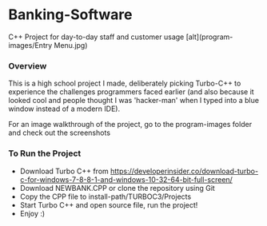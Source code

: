 # Banking-Software
C++ Project for day-to-day staff and customer usage
[alt](program-images/Entry Menu.jpg)

### Overview
This is a high school project I made, deliberately picking Turbo-C++ to experience the challenges programmers faced earlier (and also because it looked cool and people thought I was 'hacker-man' when I typed into a blue window instead of a modern IDE).

For an image walkthrough of the project, go to the program-images folder and check out the screenshots

### To Run the Project
- Download Turbo C++ from https://developerinsider.co/download-turbo-c-for-windows-7-8-8-1-and-windows-10-32-64-bit-full-screen/
- Download NEWBANK.CPP or clone the repository using Git
- Copy the CPP file to install-path/TURBOC3/Projects
- Start Turbo C++ and open source file, run the project!
- Enjoy :)


